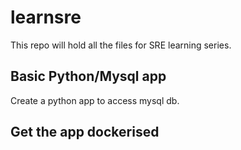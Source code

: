 # learnsre
This repo will hold all the files for SRE learning series.

## Basic Python/Mysql app
Create a python app to access mysql db.

## Get the app dockerised

